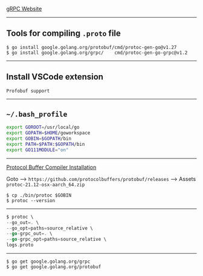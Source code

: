 
[gRPC Website](https://grpc.io/)

***

## Tools for compiling `.proto` file

```
$ go install google.golang.org/protobuf/cmd/protoc-gen-go@v1.27
$ go install google.golang.org/grpc/    cmd/protoc-gen-go-grpc@v1.2
```

***

## Install VSCode extension 

`Profobuf support`

***

## `~/.bash_profile`

```bash
export GOROOT=/usr/local/go
export GOPATH=$HOME/goworkspace
export GOBIN=$GOPATH/bin
export PATH=$PATH:$GOPATH/bin
export GO111MODULE="on"
```

***

[Protocol Buffer Compiler Installation](https://grpc.io/docs/protoc-installation/)

Goto --> `https://github.com/protocolbuffers/protobuf/releases` --> Assets `protoc-21.12-osx-aarch_64.zip`

```
$ cp ./bin/protoc $GOBIN
$ protoc --version
```

***

```go
$ protoc \ 
--go_out=. \ 
--go_opt=paths=source_relative \
--go-grpc_out=. \
--go-grpc_opt=paths=source_relative \ 
logs.proto
```

***

```
$ go get google.golang.org/grpc
$ go get google.golang.org/protobuf
```
